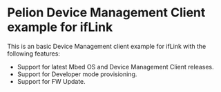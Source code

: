 # Pelion Device Management Client example for ifLink

This is an basic Device Management client example for ifLink with the following features:
- Support for latest Mbed OS and Device Management Client releases.
- Support for Developer mode provisioning.
- Support for FW Update.
